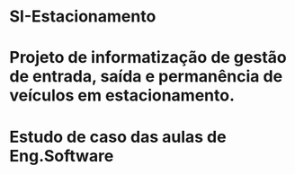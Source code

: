 # SI-Estacionamento
# Projeto de informatização de gestão de entrada, saída e permanência de veículos em estacionamento.
# Estudo de caso das aulas de Eng.Software
